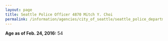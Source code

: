 ```yaml
---
layout: page
title: Seattle Police Officer 4870 Mitch Y. Choi
permalink: /information/agencies/city_of_seattle/seattle_police_department/copbook/4870/
---
```


**Age as of Feb. 24, 2016:** 54
